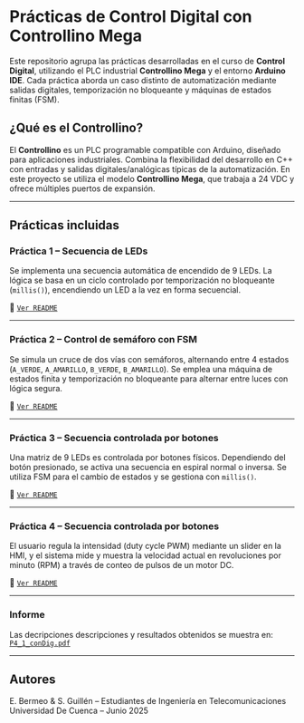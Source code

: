 # Prácticas de Control Digital con Controllino Mega

Este repositorio agrupa las prácticas desarrolladas en el curso de **Control Digital**, utilizando el PLC industrial **Controllino Mega** y el entorno **Arduino IDE**. Cada práctica aborda un caso distinto de automatización mediante salidas digitales, temporización no bloqueante y máquinas de estados finitas (FSM).

## ¿Qué es el Controllino?

El **Controllino** es un PLC programable compatible con Arduino, diseñado para aplicaciones industriales. Combina la flexibilidad del desarrollo en C++ con entradas y salidas digitales/analógicas típicas de la automatización. En este proyecto se utiliza el modelo **Controllino Mega**, que trabaja a 24 VDC y ofrece múltiples puertos de expansión.

---

## Prácticas incluidas

### Práctica 1 – Secuencia de LEDs
Se implementa una secuencia automática de encendido de 9 LEDs. La lógica se basa en un ciclo controlado por temporización no bloqueante (`millis()`), encendiendo un LED a la vez en forma secuencial.

🔗 [`Ver README`](./P1_README.md)

---

### Práctica 2 – Control de semáforo con FSM
Se simula un cruce de dos vías con semáforos, alternando entre 4 estados (`A_VERDE`, `A_AMARILLO`, `B_VERDE`, `B_AMARILLO`). Se emplea una máquina de estados finita y temporización no bloqueante para alternar entre luces con lógica segura.

🔗 [`Ver README`](./P2_README.md)

---

### Práctica 3 – Secuencia controlada por botones
Una matriz de 9 LEDs es controlada por botones físicos. Dependiendo del botón presionado, se activa una secuencia en espiral normal o inversa. Se utiliza FSM para el cambio de estados y se gestiona con `millis()`.

🔗 [`Ver README`](./P3_README.md)

---

### Práctica 4 – Secuencia controlada por botones
El usuario regula la intensidad (duty cycle PWM) mediante un slider en la HMI, y el sistema mide y muestra la velocidad actual en revoluciones por minuto (RPM) a través de conteo de pulsos de un motor DC.

🔗 [`Ver README`](./P4_README.md)

---

### Informe
Las decripciones descripciones y resultados obtenidos se muestra en: [`P4_1_conDig.pdf`](./P4_1_conDig.pdf)

---

## Autores

E. Bermeo & S. Guillén – Estudiantes de Ingeniería en Telecomunicaciones  
Universidad De Cuenca – Junio 2025
